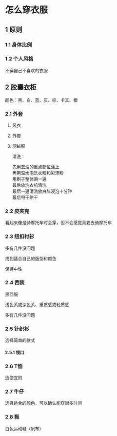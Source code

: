 # 怎么穿衣服

## 1 原则

### 1.1 身体比例

### 1.2 个人风格

不穿自己不喜欢的衣服

## 2 胶囊衣柜

颜色：黑、白、蓝、灰、棕、卡其、橙

### 2.1 外套

1. 风衣
2. 外套
3.  羽绒服

    清洗：

    先用去油的重点部位涂上\
    再用温水泡洗衣粉和彩漂粉\
    用刷子整体涮一遍\
    最后放洗衣机清洗\
    最后一遍清洗放白醋浸泡十分钟\
    最后甩干烘干

### 2.2 皮夹克

看起来像是骑摩托车时会穿，但不会感觉真要去骑摩托车

### 2.3 纽扣衬衫

多有几件没问题

找到适合自己的版型和颜色

保持中性

### 2.4 西装

黑西服

浅色系或深色系、重质感或轻质感

多有几件没问题

### 2.5 针织衫

选择简单的款式

#### 2.5.1 领口

### 2.6 T恤

选便宜的

### 2.7 牛仔

选择适合的颜色，可以确认能穿很多时间

### 2.8 鞋

白色运动鞋（帆布）

